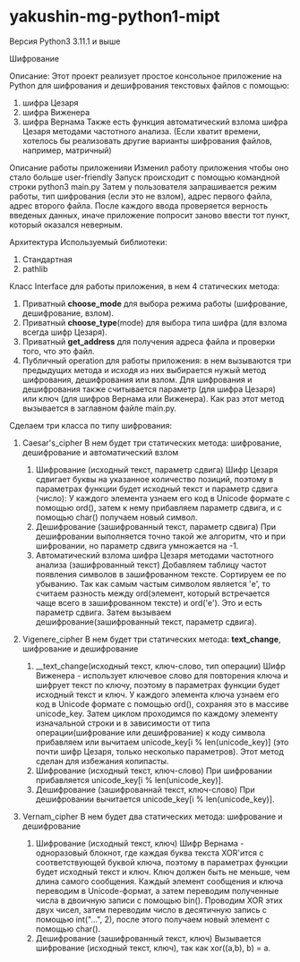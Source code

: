 # yakushin-mg-python1-mipt

Версия Python3 3.11.1 и выше

Шифрование

Описание:
Этот проект реализует простое консольное приложение на Python для шифрования и дешифрования текстовых файлов с помощью:
1) шифра Цезаря
2) шифра Виженера
3) шифра Вернама
Также есть функция автоматический взлома шифра Цезаря методами частотного анализа.
(Если хватит времени, хотелось бы реализовать другие варианты шифрования файлов, например, матричный)

Описание работы приложенияи
Изменил работу приложения чтобы оно стало больше user-friendly
Запуск происходит с помощью командной строки
   python3 main.py
Затем у пользователя запрашивается режим работы, тип шифрования (если это не взлом), адрес первого файла, адрес второго файла. После каждого ввода проверяется верность введеных данных, иначе приложение попросит заново ввести тот пункт, который оказался неверным.

Архитектура
Используемый библиотеки:
   1. Стандартная
   2. pathlib

Класс Interface для работы приложения, в нем 4 статических метода:
   1. Приватный __choose_mode__ для выбора режима работы (шифрование, дешифрование, взлом).
   2. Приватный __choose_type__(mode) для выбора типа шифра (для взлома всегда шифр Цезаря).
   3. Приватный __get_address__ для получения адреса файла и проверки того, что это файл.
   4. Публичный operation для работы приложения: в нем вызываются три предыдущих метода и исходя из них выбирается нужый метод шифрования,               дешифрования или взлом. Для шифрования и дешифрования также считывается параметр (для шифра Цезаря) или ключ (для шифров Вернама или               Виженера). Как раз этот метод вызывается в заглавном файле main.py.

Cделаем три класса по типу шифрования:
1) Caesar's_cipher
   В нем будет три статических метода: шифрование, дешифрование и автоматический взлом
   1. Шифрование (исходный текст, параметр сдвига)
      Шифр Цезаря сдвигает буквы на указанное количество позиций, поэтому в параметрах функции будет исходный текст и параметр сдвига (число):
      У каждого элемента узнаем его код в Unicode формате с помощью ord(), затем к нему прибавляем параметр сдвига, и с помощью char() получаем          новый символ.
   2. Дешифрование (зашифрованный текст, параметр сдвига)
      При дешифровании выполняется точно такой же алгоритм, что и при шифровании, но параметр сдвига умножается на -1.
   3. Автоматический взлома шифра Цезаря методами частотного анализа (зашифрованный текст)
      Добавляем таблицу частот появления символов в зашифрованном тексте. Сортируем ее по убыванию. Так как самым частым символом является 'e', тo       считаем разность между ord(элемент, который встречается чаще всего в зашифрованном тексте) и ord('e'). Это и есть параметр сдвига. Затем       вызываем дешифрование(зашифрованный текст, параметр сдвига).


2) Vigenеre_cipher
   В нем будет три статических метода: __text_change__, шифрование и дешифрование
   1. __text_change(исходный текст, ключ-слово, тип операции)
      Шифр Виженера - использует ключевое слово для повторения ключа и шифрует текст по ключу, поэтому в параметрах функции будет исходный текст и       ключ. У каждого элемента ключа узнаем его код в Unicode формате с помощью ord(), сохраняя это в массиве unicode_key. Затем циклом проходимся       по каждому элементу изначальной строки и в зависимости от типа операции(шифрование или дешифрование) к коду символа прибавляем или вычитаем        unicode_key[i % len(unicode_key)] (это почти шифр Цезаря, только несколько параметров). Этот метод сделан для избежания копипасты.
   2. Шифрование (исходный текст, ключ-слово)
      При шифровании прибавляется unicode_key[i % len(unicode_key)].
   3. Дешифрование (зашифрованнай текст, ключ-слово)
      При дешифровании вычитается unicode_key[i % len(unicode_key)].

3) Vernam_cipher
   В нем будет два статических метода: шифрование и дешифрование
   1. Шифрование (исходный текст, ключ)
      Шифр Вернама - одноразовый блокнот, где каждая буква текста XOR'ится с соответствующей буквой ключа, поэтому в параметрах функции будет            исходный текст и ключ. Ключ должен быть не меньше, чем длина самого сообщения. Каждый элемент сообщения и ключа переводим в Unicode-формат,        а затем переводим полученные числа в двоичную записи с помощью bin(). Проводим XOR этих двух чисел, затем переводим число в десятичную             запись с помощью int("...", 2), после этого получаем новый элемент с помощью char().
   2. Дешифрование (зашифрованный текст, ключ)
      Вызывается шифрование (исходный текст, ключ), так как xor((a,b), b) = a.
